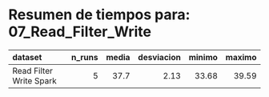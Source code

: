 # Resumen de tiempos para: 07_Read_Filter_Write

| dataset                 |   n_runs |   media |   desviacion |   minimo |   maximo |
|:------------------------|---------:|--------:|-------------:|---------:|---------:|
| Read Filter Write Spark |        5 |    37.7 |         2.13 |    33.68 |    39.59 |